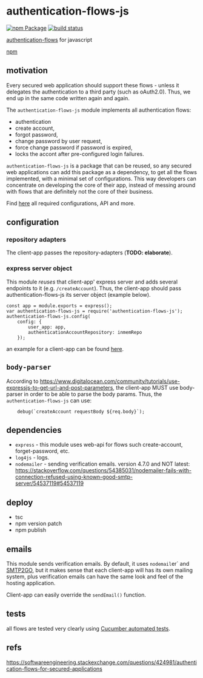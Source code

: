 # authentication-flows-js

[![npm Package](https://img.shields.io/npm/v/authentication-flows-js.svg?style=flat-square)](https://www.npmjs.org/package/authentication-flows-js)
[![build status](https://api.travis-ci.com/OhadR/authentication-flows-js.svg)](http://travis-ci.com/OhadR/authentication-flows-js)

[authentication-flows](https://github.com/OhadR/authentication-flows) for javascript

[npm](https://www.npmjs.com/package/authentication-flows-js)

## motivation

Every secured web application should support these flows - unless it delegates the authentication to a third party
(such as oAuth2.0). Thus, we end up in the same code written again and again. 

The `authentication-flows-js` module implements all authentication flows: 

 * authentication
 * create account, 
 * forgot password, 
 * change password by user request, 
 * force change password if password is expired,
 * locks the accont after pre-configured login failures.
 
`authentication-flows-js` is a package that can be reused, so any secured web applications can add this package as 
a dependency, to get all the flows implemented, with a minimal set of configurations. 
This way developers can concentrate on developing the core of their app, instead of messing around with flows that are
definitely not the core of their business.
 

Find [here](here) all required configurations, API and more.
 

## configuration

### repository adapters

The client-app passes the repository-adapters (**TODO: elaborate**).  

### express server object

This module *reuses* that client-app' express server and adds several endpoints to it (e.g. `/createAccount`).
Thus, the client-app should pass authentication-flows-js its server object (example below).


    const app = module.exports = express();
    var authentication-flows-js = require('authentication-flows-js');
    authentication-flows-js.config(
        config: {
            user_app: app, 
            authenticationAccountRepository: inmemRepo
        });

an example for a client-app can be found [here](https://github.com/OhadR/authentication-flows-js-app).

## `body-parser`

According to https://www.digitalocean.com/community/tutorials/use-expressjs-to-get-url-and-post-parameters, the client-app
MUST use body-parser in order to be able to parse the body params.
Thus, the `authentication-flows-js` can use:

        debug(`createAccount requestBody ${req.body}`);


## dependencies

* `express` - this module uses web-api for flows such create-account, forget-password, etc.
* `log4js` - logs.
* `nodemailer` - sending verification emails. version 4.7.0 and NOT latest: https://stackoverflow.com/questions/54385031/nodemailer-fails-with-connection-refused-using-known-good-smtp-server/54537119#54537119


## deploy 
* tsc
* npm version patch
* npm publish

## emails

This module sends verification emails. By default, it uses `nodemail`er` and [SMTP2GO](https://www.smtp2go.com/),
but it makes sense that each client-app will has its own mailing system, plus verification emails
can have the same look and feel of the hosting application.

Client-app can easily override the `sendEmail()` function.

## tests

all flows are tested very clearly using [Cucumber automated tests](https://github.com/OhadR/authentication-flows-js-automation).


## refs

https://softwareengineering.stackexchange.com/questions/424981/authentication-flows-for-secured-applications
